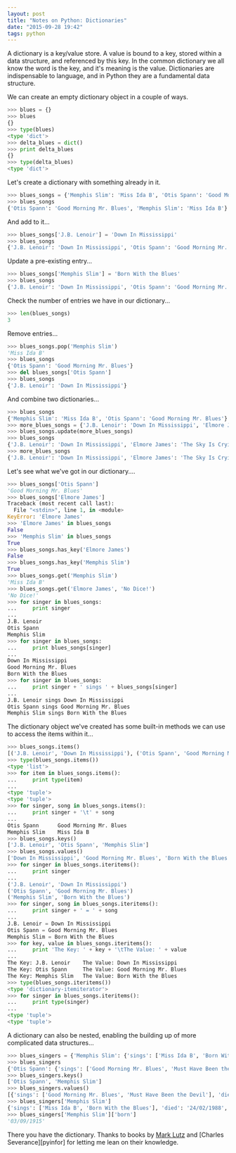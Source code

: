 ```yaml
---
layout: post
title: "Notes on Python: Dictionaries"
date: "2015-09-28 19:42"
tags: python
---
```


A dictionary is a key/value store.  A value is bound to a key, stored within a data structure, and referenced by this key.  In the common dictionary we all know the word is the key, and it's meaning is the value.  Dictionaries are indispensable to language, and in Python they are a fundamental data structure.

<!--more-->

We can create an empty dictionary object in a couple of ways.

```python
>>> blues = {}
>>> blues
{}
>>> type(blues)
<type 'dict'>
>>> delta_blues = dict()
>>> print delta_blues
{}
>>> type(delta_blues)
<type 'dict'>
```

Let's create a dictionary with something already in it.

```python
>>> blues_songs = {'Memphis Slim': 'Miss Ida B', 'Otis Spann': 'Good Morning Mr. Blues'}
>>> blues_songs
{'Otis Spann': 'Good Morning Mr. Blues', 'Memphis Slim': 'Miss Ida B'}
```

And add to it...

```python
>>> blues_songs['J.B. Lenoir'] = 'Down In Mississippi'
>>> blues_songs
{'J.B. Lenoir': 'Down In Mississippi', 'Otis Spann': 'Good Morning Mr. Blues', 'Memphis Slim': 'Miss Ida B'}
```

Update a pre-existing entry...

```python
>>> blues_songs['Memphis Slim'] = 'Born With the Blues'
>>> blues_songs
{'J.B. Lenoir': 'Down In Mississippi', 'Otis Spann': 'Good Morning Mr. Blues', 'Memphis Slim': 'Born With the Blues'}
```

Check the number of entries we have in our dictionary...

```python
>>> len(blues_songs)
3
```

Remove entries...

```python
>>> blues_songs.pop('Memphis Slim')
'Miss Ida B'
>>> blues_songs
{'Otis Spann': 'Good Morning Mr. Blues'}
>>> del blues_songs['Otis Spann']
>>> blues_songs
{'J.B. Lenoir': 'Down In Mississippi'}
```

And combine two dictionaries...

```python
>>> blues_songs
{'Memphis Slim': 'Miss Ida B', 'Otis Spann': 'Good Morning Mr. Blues'}
>>> more_blues_songs = {'J.B. Lenoir': 'Down In Mississippi', 'Elmore James': 'The Sky Is Crying'}
>>> blues_songs.update(more_blues_songs)
>>> blues_songs
{'J.B. Lenoir': 'Down In Mississippi', 'Elmore James': 'The Sky Is Crying', 'Otis Spann': 'Good Morning Mr. Blues', 'Memphis Slim': 'Miss Ida B'}
>>> more_blues_songs
{'J.B. Lenoir': 'Down In Mississippi', 'Elmore James': 'The Sky Is Crying'}
```

Let's see what we've got in our dictionary....

```python
>>> blues_songs['Otis Spann']
'Good Morning Mr. Blues'
>>> blues_songs['Elmore James']
Traceback (most recent call last):
  File "<stdin>", line 1, in <module>
KeyError: 'Elmore James'
>>> 'Elmore James' in blues_songs
False
>>> 'Memphis Slim' in blues_songs
True
>>> blues_songs.has_key('Elmore James')
False
>>> blues_songs.has_key('Memphis Slim')
True
>>> blues_songs.get('Memphis Slim')
'Miss Ida B'
>>> blues_songs.get('Elmore James', 'No Dice!')
'No Dice!'
>>> for singer in blues_songs:
...     print singer
...
J.B. Lenoir
Otis Spann
Memphis Slim
>>> for singer in blues_songs:
...     print blues_songs[singer]                                                                                                           
...
Down In Mississippi
Good Morning Mr. Blues
Born With the Blues
>>> for singer in blues_songs:
...     print singer + ' sings ' + blues_songs[singer]
...
J.B. Lenoir sings Down In Mississippi
Otis Spann sings Good Morning Mr. Blues
Memphis Slim sings Born With the Blues
```

The dictionary object we've created has some built-in methods we can use to access the items within it...

```python
>>> blues_songs.items()
[('J.B. Lenoir', 'Down In Mississippi'), ('Otis Spann', 'Good Morning Mr. Blues'), ('Memphis Slim', 'Born With the Blues')]
>>> type(blues_songs.items())
<type 'list'>
>>> for item in blues_songs.items():
...     print type(item)
...
<type 'tuple'>
<type 'tuple'>
>>> for singer, song in blues_songs.items():
...     print singer + '\t' + song
...
Otis Spann      Good Morning Mr. Blues
Memphis Slim    Miss Ida B
>>> blues_songs.keys()
['J.B. Lenoir', 'Otis Spann', 'Memphis Slim']
>>> blues_songs.values()
['Down In Mississippi', 'Good Morning Mr. Blues', 'Born With the Blues']
>>> for singer in blues_songs.iteritems():
...     print singer
...
('J.B. Lenoir', 'Down In Mississippi')
('Otis Spann', 'Good Morning Mr. Blues')
('Memphis Slim', 'Born With the Blues')
>>> for singer, song in blues_songs.iteritems():
...     print singer + ' = ' + song
...
J.B. Lenoir = Down In Mississippi
Otis Spann = Good Morning Mr. Blues
Memphis Slim = Born With the Blues
>>> for key, value in blues_songs.iteritems():
...     print 'The Key: ' + key + '\tThe Value: ' + value
...
The Key: J.B. Lenoir    The Value: Down In Mississippi
The Key: Otis Spann     The Value: Good Morning Mr. Blues
The Key: Memphis Slim   The Value: Born With the Blues
>>> type(blues_songs.iteritems())
<type 'dictionary-itemiterator'>
>>> for singer in blues_songs.iteritems():
...     print type(singer)
...
<type 'tuple'>
<type 'tuple'>
```

A dictionary can also be nested, enabling the building up of more complicated data structures...

```python
>>> blues_singers = {'Memphis Slim': {'sings': ['Miss Ida B', 'Born With the Blues'], 'born': '03/09/1915', 'died': '24/02/1988'}, 'Otis Spann': {'sings': ['Good Morning Mr. Blues', 'Must Have Been the Devil'], 'born': '21/03/1930', 'died': '24/04/2970'}}
>>> blues_singers
{'Otis Spann': {'sings': ['Good Morning Mr. Blues', 'Must Have Been the Devil'], 'died': '24/04/2970', 'born': '21/03/1930'}, 'Memphis Slim': {'sings': ['Miss Ida B', 'Born With the Blues'], 'died': '24/02/1988', 'born': '03/09/1915'}}
>>> blues_singers.keys()
['Otis Spann', 'Memphis Slim']
>>> blues_singers.values()
[{'sings': ['Good Morning Mr. Blues', 'Must Have Been the Devil'], 'died': '24/04/2970', 'born': '21/03/1930'}, {'sings': ['Miss Ida B', 'Born With the Blues'], 'died': '24/02/1988', 'born': '03/09/1915'}]
>>> blues_singers['Memphis Slim']
{'sings': ['Miss Ida B', 'Born With the Blues'], 'died': '24/02/1988', 'born': '03/09/1915'}
>>> blues_singers['Memphis Slim']['born']
'03/09/1915'
```

There you have the dictionary.  Thanks to books by [Mark Lutz][learnpy] and [Charles Severance][pyinfor] for letting me lean on their knowledge.

[learnpy]: 
[pyinfor]:
